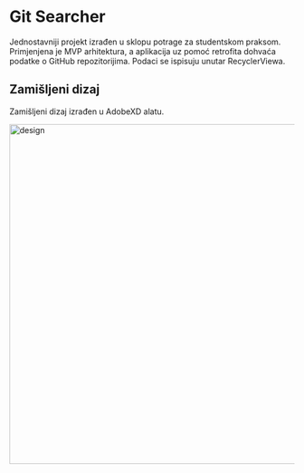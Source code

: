 # Git Searcher
Jednostavniji projekt izrađen u sklopu potrage za studentskom praksom. Primjenjena je MVP arhitektura, a aplikacija uz pomoć retrofita dohvaća podatke o GitHub repozitorijima. Podaci se ispisuju unutar RecyclerViewa.

## Zamišljeni dizaj

Zamišljeni dizaj izrađen u AdobeXD alatu.

<img width="600" alt="design" src="https://user-images.githubusercontent.com/61595425/153100231-732fd644-9a9a-42a3-8dbc-c604b9b7223e.png">


